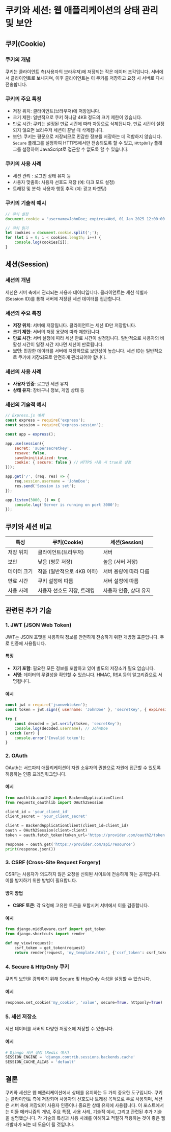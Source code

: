 # 쿠키와 세션: 웹 애플리케이션의 상태 관리 및 보안

## 쿠키(Cookie)

### 쿠키의 개념
쿠키는 클라이언트 측(사용자의 브라우저)에 저장되는 작은 데이터 조각입니다. 서버에서 클라이언트로 보내지며, 이후 클라이언트는 이 쿠키를 저장하고 요청 시 서버로 다시 전송합니다.

### 쿠키의 주요 특징
- 저장 위치: 클라이언트(브라우저)에 저장됩니다.
- 크기 제한: 일반적으로 쿠키 하나당 4KB 정도의 크기 제한이 있습니다.
- 만료 시간: 쿠키는 설정된 만료 시간에 따라 자동으로 삭제됩니다. 만료 시간이 설정되지 않으면 브라우저 세션이 끝날 때 삭제됩니다.
- 보안: 쿠키는 평문으로 저장되므로 민감한 정보를 저장하는 데 적합하지 않습니다. `Secure` 플래그를 설정하여 HTTPS에서만 전송되도록 할 수 있고, `HttpOnly` 플래그를 설정하여 JavaScript로 접근할 수 없도록 할 수 있습니다.

### 쿠키의 사용 사례
- 세션 관리 : 로그인 상태 유지 등
- 사용자 맞춤화: 사용자 선호도 저장 (예: 다크 모드 설정)
- 트래킹 및 분석: 사용자 행동 추적 (예: 광고 타겟팅)

### 쿠키의 기술적 예시
```javascript
// 쿠키 설정
document.cookie = "username=JohnDoe; expires=Wed, 01 Jan 2025 12:00:00 UTC; path=/";

// 쿠키 읽기
let cookies = document.cookie.split(';');
for (let i = 0; i < cookies.length; i++) {
    console.log(cookies[i]);
}
```

## 세션(Session)

### 세션의 개념
세션은 서버 측에서 관리되는 사용자 데이터입니다. 클라이언트는 세션 식별자(Session ID)를 통해 서버에 저장된 세션 데이터를 접근합니다.

### 세션의 주요 특징
- **저장 위치**: 서버에 저장됩니다. 클라이언트는 세션 ID만 저장합니다.
- **크기 제한**: 서버의 저장 용량에 따라 제한됩니다.
- **만료 시간**: 서버 설정에 따라 세션 만료 시간이 설정됩니다. 일반적으로 사용자의 비활성 시간이 일정 시간 지나면 세션이 만료됩니다.
- **보안**: 민감한 데이터를 서버에 저장하므로 보안성이 높습니다. 세션 ID는 일반적으로 쿠키에 저장되므로 안전하게 관리되어야 합니다.

### 세션의 사용 사례
- **사용자 인증**: 로그인 세션 유지
- **상태 유지**: 장바구니 정보, 게임 상태 등

### 세션의 기술적 예시
```javascript
// Express.js 예제
const express = require('express');
const session = require('express-session');

const app = express();

app.use(session({
    secret: 'supersecretkey',
    resave: false,
    saveUninitialized: true,
    cookie: { secure: false } // HTTPS 사용 시 true로 설정
}));

app.get('/', (req, res) => {
    req.session.username = 'JohnDoe';
    res.send('Session is set');
});

app.listen(3000, () => {
    console.log('Server is running on port 3000');
});
```

## 쿠키와 세션 비교

| 특성 | 쿠키(Cookie) | 세션(Session) |
| --- | --- | --- |
| 저장 위치 | 클라이언트(브라우저) | 서버 |
| 보안 | 낮음 (평문 저장) | 높음 (서버 저장) |
| 데이터 크기 | 작음 (일반적으로 4KB 이하) | 서버 용량에 따라 다름 |
| 만료 시간 | 쿠키 설정에 따름 | 서버 설정에 따름 |
| 사용 사례 | 사용자 선호도 저장, 트래킹 | 사용자 인증, 상태 유지 |
## 관련된 추가 기술

### 1. JWT (JSON Web Token)
JWT는 JSON 포맷을 사용하여 정보를 안전하게 전송하기 위한 개방형 표준입니다. 주로 인증에 사용됩니다.

#### 특징
- **자기 포함**: 필요한 모든 정보를 포함하고 있어 별도의 저장소가 필요 없습니다.
- **서명**: 데이터의 무결성을 확인할 수 있습니다. HMAC, RSA 등의 알고리즘으로 서명됩니다.

#### 예시
```javascript
const jwt = require('jsonwebtoken');
const token = jwt.sign({ username: 'JohnDoe' }, 'secretKey', { expiresIn: '1h' });

try {
    const decoded = jwt.verify(token, 'secretKey');
    console.log(decoded.username); // JohnDoe
} catch (err) {
    console.error('Invalid token');
}
```

### 2. OAuth
OAuth는 서드파티 애플리케이션이 자원 소유자의 권한으로 자원에 접근할 수 있도록 허용하는 인증 프레임워크입니다.

#### 예시
```python
from oauthlib.oauth2 import BackendApplicationClient
from requests_oauthlib import OAuth2Session

client_id = 'your_client_id'
client_secret = 'your_client_secret'

client = BackendApplicationClient(client_id=client_id)
oauth = OAuth2Session(client=client)
token = oauth.fetch_token(token_url='https://provider.com/oauth2/token', client_id=client_id, client_secret=client_secret)

response = oauth.get('https://provider.com/api/resource')
print(response.json())
```

### 3. CSRF (Cross-Site Request Forgery)
CSRF는 사용자가 의도하지 않은 요청을 신뢰된 사이트에 전송하게 하는 공격입니다. 이를 방지하기 위한 방법이 필요합니다.

#### 방지 방법
- **CSRF 토큰**: 각 요청에 고유한 토큰을 포함시켜 서버에서 이를 검증합니다.

#### 예시
```python
from django.middleware.csrf import get_token
from django.shortcuts import render

def my_view(request):
    csrf_token = get_token(request)
    return render(request, 'my_template.html', {'csrf_token': csrf_token})
```

### 4. Secure & HttpOnly 쿠키
쿠키의 보안을 강화하기 위해 Secure 및 HttpOnly 속성을 설정할 수 있습니다.

#### 예시
```python
response.set_cookie('my_cookie', 'value', secure=True, httponly=True)
```

### 5. 세션 저장소
세션 데이터를 서버의 다양한 저장소에 저장할 수 있습니다.

#### 예시
```python
# Django 세션 설정 (Redis 예시)
SESSION_ENGINE = 'django.contrib.sessions.backends.cache'
SESSION_CACHE_ALIAS = 'default'
```

## 결론
쿠키와 세션은 웹 애플리케이션에서 상태를 유지하는 두 가지 중요한 도구입니다. 쿠키는 클라이언트 측에 저장되어 사용자의 선호도나 트래킹 목적으로 주로 사용되며, 세션은 서버 측에 저장되어 사용자 인증이나 중요한 상태 유지에 사용됩니다. 이 포스트에서는 이들 메커니즘의 개념, 주요 특징, 사용 사례, 기술적 예시, 그리고 관련된 추가 기술을 설명했습니다. 각 기술의 특성과 사용 사례를 이해하고 적절히 적용하는 것이 좋은 웹 개발자가 되는 데 도움이 될 것입니다.